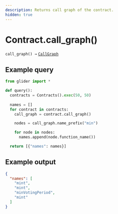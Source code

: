 ```yaml
---
description: Returns call graph of the contract.
hidden: true
---
```


# Contract.call\_graph()

`call_graph() →` [`CallGraph`](../internal/callgraph/)

## Example query

```python
from glider import *

def query():
  contracts = Contracts().exec(50, 50)
  
  names = []
  for contract in contracts:
    call_graph = contract.call_graph()

    nodes = call_graph.name_prefix("min")

    for node in nodes:
      names.append(node.function_name())

  return [{"names": names}]
```

## Example output

```json
{
  "names": [
    "mint",
    "mint",
    "minVotingPeriod",
    "mint"
  ]
}
```
